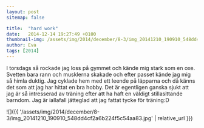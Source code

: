 ```yaml
---
layout: post
sitemap: false

title:  "hard work"
date:   2014-12-14 19:27:49 +0100
thumbnail-img: /assets/img/2014/december/8-3/img_20141210_190910_548dd4cf2a6b224f5c54aa83.jpg
author: Eva
tags: [2014]
---
```


I torsdags så rockade jag loss på gymmet och kände mig stark som en oxe. Svetten bara rann och musklerna skakade och efter passet kände jag mig så himla duktig. Jag cyklade hem med ett leende på läpparna och då känns det som att jag har hittat en bra hobby. Det är egentligen ganska sjukt att jag är så intresserad av träning efter att ha haft en väldigt stillasittande barndom. Jag är iallafall jätteglad att jag fattat tycke för träning:D

![]({{ '/assets/img/2014/december/8-3/img_20141210_190910_548dd4cf2a6b224f5c54aa83.jpg'  | relative_url }})

